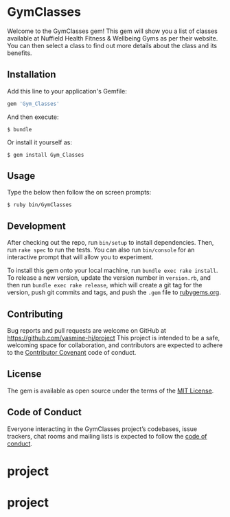 # GymClasses

Welcome to the GymClasses gem! This gem will show you a list of classes available at Nuffield Health Fitness & Wellbeing Gyms as per their website. You can then select a class to find out more details about the class and its benefits.

## Installation

Add this line to your application's Gemfile:

```ruby
gem 'Gym_Classes'
```

And then execute:

    $ bundle

Or install it yourself as:

    $ gem install Gym_Classes

## Usage

Type the below then follow the on screen prompts:

    $ ruby bin/GymClasses

## Development

After checking out the repo, run `bin/setup` to install dependencies. Then, run `rake spec` to run the tests. You can also run `bin/console` for an interactive prompt that will allow you to experiment.

To install this gem onto your local machine, run `bundle exec rake install`. To release a new version, update the version number in `version.rb`, and then run `bundle exec rake release`, which will create a git tag for the version, push git commits and tags, and push the `.gem` file to [rubygems.org](https://rubygems.org).

## Contributing

Bug reports and pull requests are welcome on GitHub at https://github.com/yasmine-hj/project This project is intended to be a safe, welcoming space for collaboration, and contributors are expected to adhere to the [Contributor Covenant](http://contributor-covenant.org) code of conduct.

## License

The gem is available as open source under the terms of the [MIT License](https://opensource.org/licenses/MIT).

## Code of Conduct

Everyone interacting in the GymClasses project’s codebases, issue trackers, chat rooms and mailing lists is expected to follow the [code of conduct](https://github.com/[USERNAME]/Gym_Classes/blob/master/CODE_OF_CONDUCT.md).
# project
# project
